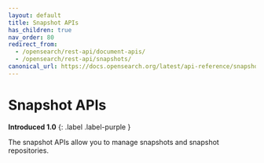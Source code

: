 ```yaml
---
layout: default
title: Snapshot APIs
has_children: true
nav_order: 80
redirect_from:
  - /opensearch/rest-api/document-apis/
  - /opensearch/rest-api/snapshots/
canonical_url: https://docs.opensearch.org/latest/api-reference/snapshots/index/
---
```


# Snapshot APIs
**Introduced 1.0**
{: .label .label-purple }

The snapshot APIs allow you to manage snapshots and snapshot repositories.
